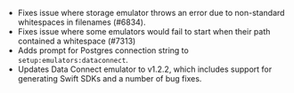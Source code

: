 - Fixes issue where storage emulator throws an error due to non-standard whitespaces in filenames (#6834).
- Fixes issue where some emulators would fail to start when their path contained a whitespace (#7313)
- Adds prompt for Postgres connection string to `setup:emulators:dataconnect`.
- Updates Data Connect emulator to v1.2.2, which includes support for generating Swift SDKs and a number of bug fixes.
